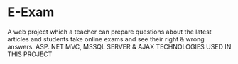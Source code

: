 # E-Exam
A web project which a teacher can prepare questions about the latest articles and students take online exams and see their right & wrong answers.
ASP. NET MVC, MSSQL SERVER & AJAX TECHNOLOGIES USED IN THIS PROJECT
